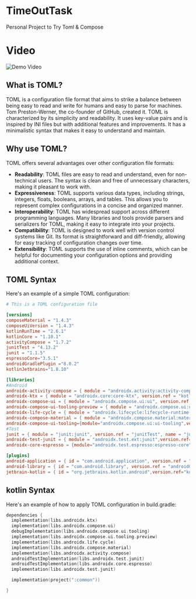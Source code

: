# TimeOutTask
Personal Project to Try Toml &amp; Compose

# Video
![Demo Video](https://videoapi-muybridge.vimeocdn.com/animated-thumbnails/image/fa2b8fb8-5b36-47cf-9be8-c28a00528a2a.gif?ClientID=vimeo-core-prod&Date=1693111450&Signature=7a7a4701c35f24adb050d0caa64e29d5dcb04ec3)


## What is TOML?
TOML is a configuration file format that aims to strike a balance between being easy to read and write for humans and easy to parse for machines. Tom Preston-Werner, the co-founder of GitHub, created it.
TOML is characterized by its simplicity and readability. It uses key-value pairs and is inspired by INI files but with additional features and improvements. It has a minimalistic syntax that makes it easy to understand and maintain.

## Why use TOML?

TOML offers several advantages over other configuration file formats:

- **Readability**: TOML files are easy to read and understand, even for non-technical users. The syntax is clean and free of unnecessary characters, making it pleasant to work with.
- **Expressiveness**: TOML supports various data types, including strings, integers, floats, booleans, arrays, and tables. This allows you to represent complex configurations in a concise and organized manner.
- **Interoperability**: TOML has widespread support across different programming languages. Many libraries and tools provide parsers and serializers for TOML, making it easy to integrate into your projects.
- **Compatibility**: TOML is designed to work well with version control systems like Git. Its format is straightforward and diff-friendly, allowing for easy tracking of configuration changes over time.
- **Extensibility**: TOML supports the use of inline comments, which can be helpful for documenting your configuration options and providing additional context.

## TOML Syntax
Here's an example of a simple TOML configuration:

```toml
# This is a TOML configuration file

[versions]
composeMaterial = "1.4.3"
composeUiVersion = "1.4.3"
kotlinRunTime = "2.6.1"
kotlinCore = "1.10.1"
activityCompose = "1.7.2"
junitTest = "4.13.2"
junit = "1.1.5"
espressoCore="3.5.1"
androidGradlePlugin ="8.0.2"
kotlinJetbrains="1.8.10"

[libraries]
#Android
androidx-activity-compose = { module = "androidx.activity:activity-compose", version.ref = "activityCompose", name = "androidx-activity-compose" }
androidx-ktx = { module = "androidx.core:core-ktx", version.ref = "kotlinCore", name = "android-ktx" }
androidx-compose-ui = { module = "androidx.compose.ui:ui", version.ref = "composeUiVersion", name = "androidx-compose-ui" }
androidx-compose-ui-tooling-preview = { module = "androidx.compose.ui:ui-tooling-preview", version.ref = "composeUiVersion", name = "androidx-compose-ui-tooling-preview" }
androidx-life-cycle = { module = "androidx.lifecycle:lifecycle-runtime-ktx", version.ref = "kotlinRunTime", name = "androidx-life-cycle" }
androidx-compose-material = { module = "androidx.compose.material:material", version.ref = "composeMaterial", name = "androidx-compose-material" }
androidx-compose-ui-tooling={module="androidx.compose.ui:ui-tooling",version.ref="composeUiVersion",name = "androidx-compose-ui-tooling"}
#Test
junit = { module = "junit:junit", version.ref = "junitTest", name = "junit" }
androidx-test-junit = { module = "androidx.test.ext:junit",version.ref="junit",name="android.test.junit"}
androidx-core-espresso = {module="androidx.test.espresso:espresso-core",version.ref="espressoCore",name="espresso"}

[plugins]
android-application = { id = "com.android.application", version.ref = "androidGradlePlugin" }
android-library = { id = "com.android.library", version.ref = "androidGradlePlugin"}
jetbrain-kotlin = { id = "org.jetbrains.kotlin.android",version.ref="kotlinJetbrains"}

```

## kotlin Syntax
Here's an example of how to apply TOML configuration in build.gradle:
```kotlin
dependencies {
  implementation(libs.androidx.ktx)
  implementation(libs.androidx.compose.ui)
  debugImplementation(libs.androidx.compose.ui.tooling)
  implementation(libs.androidx.compose.ui.tooling.preview)
  implementation(libs.androidx.life.cycle)
  implementation(libs.androidx.compose.material)
  implementation(libs.androidx.activity.compose)
  androidTestImplementation(libs.androidx.test.junit)
  androidTestImplementation(libs.androidx.core.espresso)
  implementation(libs.androidx.test.junit)

  implementation(project(":common"))

}
```
